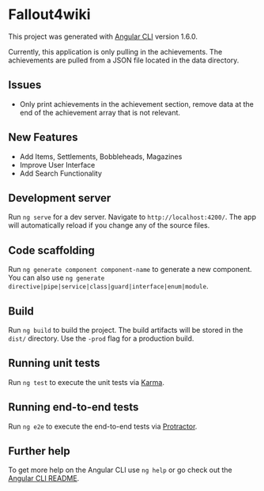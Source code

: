 # Fallout4wiki

This project was generated with [Angular CLI](https://github.com/angular/angular-cli) version 1.6.0.

Currently, this application is only pulling in the achievements. The achievements are pulled from a JSON file located in the data directory.

## Issues

- Only print achievements in the achievement section, remove data at the end of the achievement array that is not relevant.

## New Features

- Add Items, Settlements, Bobbleheads, Magazines
- Improve User Interface
- Add Search Functionality

## Development server

Run `ng serve` for a dev server. Navigate to `http://localhost:4200/`. The app will automatically reload if you change any of the source files.

## Code scaffolding

Run `ng generate component component-name` to generate a new component. You can also use `ng generate directive|pipe|service|class|guard|interface|enum|module`.

## Build

Run `ng build` to build the project. The build artifacts will be stored in the `dist/` directory. Use the `-prod` flag for a production build.

## Running unit tests

Run `ng test` to execute the unit tests via [Karma](https://karma-runner.github.io).

## Running end-to-end tests

Run `ng e2e` to execute the end-to-end tests via [Protractor](http://www.protractortest.org/).

## Further help

To get more help on the Angular CLI use `ng help` or go check out the [Angular CLI README](https://github.com/angular/angular-cli/blob/master/README.md).
